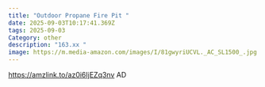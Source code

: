 ```yaml
---
title: "Outdoor Propane Fire Pit "
date: 2025-09-03T10:17:41.369Z
tags: 2025-09-03
Category: other
description: "163.xx "
image: https://m.media-amazon.com/images/I/81gwyriUCVL._AC_SL1500_.jpg
---
```

https://amzlink.to/az0i6IjEZq3nv
AD